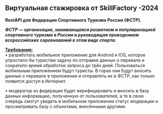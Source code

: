 <h2><strong>Виртуальная стажировка от SkillFactory -2024</strong></h2>
<p><strong>RestAPI для <span>Федерации Спортивного Туризма России (ФСТР).</span></strong></p>
<p><em><strong>ФСТР &mdash; организация, занимающаяся развитием и популяризацией спортивного туризма в России и руководящая проведением всероссийских соревнований в этом виде спорта.</strong></em></p>
<p></p>
<p><span style="text-decoration: underline;"><strong>Требования:</strong></span><br /><span>&bull;&nbsp;</span>разработать мобильное приложение для Android и IOS, которое упростило бы туристам задачу по отправке данных о перевале и сократило время обработки запроса до трёх дней. Пользоваться мобильным приложением будут туристы. В горах они будут вносить данные о перевале в приложение и отправлять их в ФСТР, как только появится доступ в Интернет.</p>
<p><span>&bull; м</span>одератор из федерации будет верифицировать и вносить в базу данных информацию, полученную от пользователей, а те в свою очередь смогут увидеть в мобильном приложении статус модерации и просматривать базу с объектами, внесёнными другими.</p>
